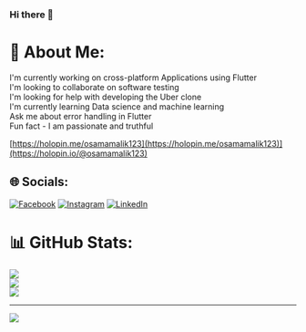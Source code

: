 ### Hi there 👋

# 💫 About Me:
I'm currently working on cross-platform Applications using Flutter<br>I'm looking to collaborate on software testing<br>I'm looking for help with developing the Uber clone<br>I'm currently learning Data science and machine learning<br>Ask me about error handling in Flutter<br>Fun fact - I am passionate and truthful<br>


[https://holopin.me/osamamalik123](https://holopin.me/osamamalik123)](https://holopin.io/@osamamalik123)
## 🌐 Socials:
[![Facebook](https://img.shields.io/badge/Facebook-%231877F2.svg?logo=Facebook&logoColor=white)](https://facebook.com/profile.php) [![Instagram](https://img.shields.io/badge/Instagram-%23E4405F.svg?logo=Instagram&logoColor=white)](https://instagram.com/osamamalik9171) [![LinkedIn](https://img.shields.io/badge/LinkedIn-%230077B5.svg?logo=linkedin&logoColor=white)](https://linkedin.com/in/osama-jawaid) 
# 📊 GitHub Stats:
![](https://github-readme-stats.vercel.app/api?username=osamamalik234&theme=dark&hide_border=false&include_all_commits=false&count_private=false)<br/>
![](https://github-readme-streak-stats.herokuapp.com/?user=osamamalik234&theme=dark&hide_border=false)<br/>
![](https://github-readme-stats.vercel.app/api/top-langs/?username=osamamalik234&theme=dark&hide_border=false&include_all_commits=false&count_private=false&layout=compact)

---
[![](https://visitcount.itsvg.in/api?id=osamamalik234&icon=0&color=0)](https://visitcount.itsvg.in)

<!-- Proudly created with GPRM ( https://gprm.itsvg.in ) -->
